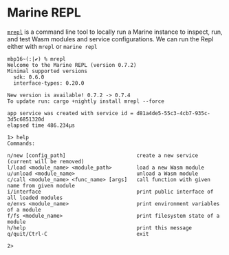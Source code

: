 # Marine REPL

[`mrepl`](https://crates.io/crates/mrepl) is a command line tool to locally run a Marine instance to inspect, run, and test Wasm modules and service configurations. We can run the Repl either with `mrepl` or `marine repl` 

```text
mbp16~(:|✔) % mrepl
Welcome to the Marine REPL (version 0.7.2)
Minimal supported versions
  sdk: 0.6.0
  interface-types: 0.20.0

New version is available! 0.7.2 -> 0.7.4
To update run: cargo +nightly install mrepl --force

app service was created with service id = d81a4de5-55c3-4cb7-935c-3d5c6851320d
elapsed time 486.234µs

1> help
Commands:

n/new [config_path]                       create a new service (current will be removed)
l/load <module_name> <module_path>        load a new Wasm module
u/unload <module_name>                    unload a Wasm module
c/call <module_name> <func_name> [args]   call function with given name from given module
i/interface                               print public interface of all loaded modules
e/envs <module_name>                      print environment variables of a module
f/fs <module_name>                        print filesystem state of a module
h/help                                    print this message
q/quit/Ctrl-C                             exit

2>
```



